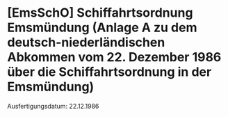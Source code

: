 # [EmsSchO] Schiffahrtsordnung Emsmündung (Anlage A zu dem deutsch-niederländischen Abkommen vom 22. Dezember 1986 über die Schiffahrtsordnung in der Emsmündung)

Ausfertigungsdatum: 22.12.1986

 